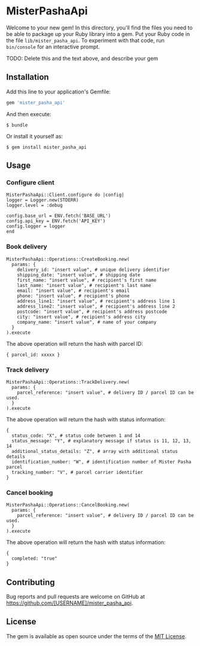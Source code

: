 # MisterPashaApi

Welcome to your new gem! In this directory, you'll find the files you need to be able to package up your Ruby library into a gem. Put your Ruby code in the file `lib/mister_pasha_api`. To experiment with that code, run `bin/console` for an interactive prompt.

TODO: Delete this and the text above, and describe your gem

## Installation

Add this line to your application's Gemfile:

```ruby
gem 'mister_pasha_api'
```

And then execute:

    $ bundle

Or install it yourself as:

    $ gem install mister_pasha_api

## Usage

### Configure client

```
MisterPashaApi::Client.configure do |config|
logger = Logger.new(STDERR)
logger.level = :debug

config.base_url = ENV.fetch('BASE_URL')
config.api_key = ENV.fetch('API_KEY')
config.logger = logger
end
```

### Book delivery

```
MisterPashaApi::Operations::CreateBooking.new(
  params: {
    delivery_id: "insert value", # unique delivery identifier
    shipping_date: "insert value", # shipping date
    first_name: "insert value", # recipient's first name
    last_name: "insert value", # recipient's last name
    email: "insert value", # recipient's email
    phone: "insert value", # recipient's phone
    address_line1: "insert value", # recipient's address line 1
    address_line2: "insert value", # recipient's address line 2
    postcode: "insert value", # recipient's address postcode
    city: "insert value", # recipient's address city
    company_name: "insert value", # name of your company
  }
).execute
```

The above operation will return the hash with parcel ID:

```
{ parcel_id: xxxxx }
```

### Track delivery

```
MisterPashaApi::Operations::TrackDelivery.new(
  params: {
    parcel_reference: "insert value", # delivery ID / parcel ID can be used.
  }
).execute
```

The above operation will return the hash with status information:

```
{
  status_code: "X", # status code between 1 and 14
  status_message: "Y", # explanatory message if status is 11, 12, 13, 14
  additional_status_details: "Z", # array with additional status details
  identification_number: "W", # identification number of Mister Pasha parcel
  tracking_number: "V", # parcel carrier identifier
}
```

### Cancel booking

```
MisterPashaApi::Operations::CancelBooking.new(
  params: {
    parcel_reference: "insert value", # delivery ID / parcel ID can be used.
  }
).execute
```

The above operation will return the hash with status information:

```
{
  completed: "true"
}
```

## Contributing

Bug reports and pull requests are welcome on GitHub at https://github.com/[USERNAME]/mister_pasha_api.

## License

The gem is available as open source under the terms of the [MIT License](https://opensource.org/licenses/MIT).
